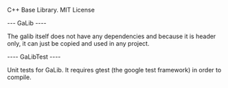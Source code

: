 C++ Base Library.
MIT License


--- GaLib ----

The galib itself does not have any dependencies and because it is header only, it can just be copied and used in any project.


---- GaLibTest ----

Unit tests for GaLib. It requires gtest (the google test framework) in order to compile.
